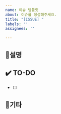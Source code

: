 ```yaml
---
name: 이슈 템플릿
about: 이슈를 생성해주세요.
title: "[ISSUE] "
labels: ''
assignees: ''

---
```


## 📝설명


## ✔️ TO-DO
- [ ]


## 🎸기타
